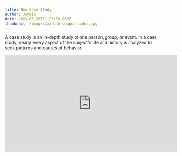 ```yaml
---
title: New Case Study
author: Jaydip
date: 2023-03-28T11:22:39.863Z
thumbnail: /images/airbnb-coupon-codes.jpg
---
```

A case study is an in-depth study of one person, group, or event. In a case study, nearly every aspect of the subject's life and history is analyzed to seek patterns and causes of behavior.

<iframe width="560" height="315" src="https://www.youtube.com/embed/CZ0JBAf3_r4" title="YouTube video player" frameborder="0" allow="accelerometer; autoplay; clipboard-write; encrypted-media; gyroscope; picture-in-picture; web-share" allowfullscreen></iframe>